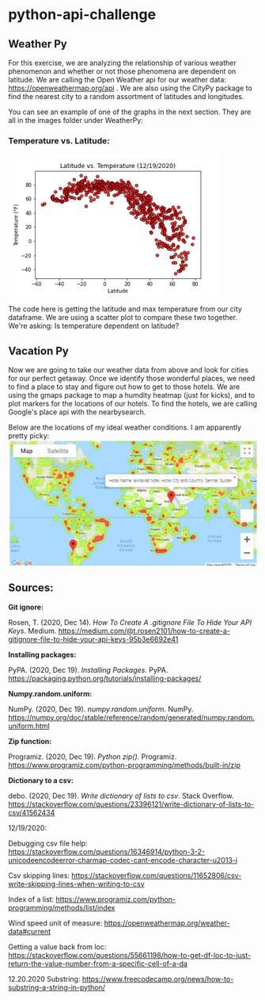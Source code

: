 # python-api-challenge

## Weather Py
For this exercise, we are analyzing the relationship of various weather phenomenon and whether or not those phenomena are dependent on latitude. We are calling the Open Weather api for our weather data: https://openweathermap.org/api . We are also using the CityPy package to find the nearest city to a random assortment of latitudes and longitudes.

You can see an example of one of the graphs in the next section. They are all in the images folder under WeatherPy:
### Temperature vs. Latitude:
![Temperature vs. Latitude](https://github.com/LongPatrol/python-api-challenge/blob/main/WeatherPy/images/latitude_temp_all.png)

The code here is getting the latitude and max temperature from our city dataframe. We are using a scatter plot to compare these two together. We're asking: Is temperature dependent on latitude?


## Vacation Py
Now we are going to take our weather data from above and look for cities for our perfect getaway. Once we identify those wonderful places, we need to find a place to stay and figure out how to get to those hotels. We are using the gmaps package to map a humdity heatmap (just for kicks), and to plot markers for the locations of our hotels. To find the hotels, we are calling Google's place api with the nearbysearch.

Below are the locations of my ideal weather conditions. I am apparently pretty picky:
![Humidity with hotels](https://github.com/LongPatrol/python-api-challenge/blob/main/VacationPy/images/humidity%20with%20hotel%20markers.png)

## Sources:

**Git ignore:**

Rosen, T. (2020, Dec 14). *How To Create A .gitignore File To Hide Your API Keys*. Medium. https://medium.com/@t.rosen2101/how-to-create-a-gitignore-file-to-hide-your-api-keys-95b3e6692e41

**Installing packages:**

PyPA. (2020, Dec 19). *Installing Packages*. PyPA. https://packaging.python.org/tutorials/installing-packages/

**Numpy.random.uniform:**

NumPy. (2020, Dec 19). *numpy.random.uniform*. NumPy. https://numpy.org/doc/stable/reference/random/generated/numpy.random.uniform.html

**Zip function:**

Programiz. (2020, Dec 19). *Python zip()*. Programiz. https://www.programiz.com/python-programming/methods/built-in/zip

**Dictionary to a csv:**

debo. (2020, Dec 19). *Write dictionary of lists to csv*. Stack Overflow. https://stackoverflow.com/questions/23396121/write-dictionary-of-lists-to-csv/41562434


12/19/2020:


Debugging csv file help:
https://stackoverflow.com/questions/16346914/python-3-2-unicodeencodeerror-charmap-codec-cant-encode-character-u2013-i

Csv skipping lines:
https://stackoverflow.com/questions/11652806/csv-write-skipping-lines-when-writing-to-csv

Index of a list:
https://www.programiz.com/python-programming/methods/list/index

Wind speed unit of measure:
https://openweathermap.org/weather-data#current

Getting a value back from loc:
https://stackoverflow.com/questions/55661198/how-to-get-df-loc-to-just-return-the-value-number-from-a-specific-cell-of-a-da

12.20.2020
Substring:
https://www.freecodecamp.org/news/how-to-substring-a-string-in-python/
